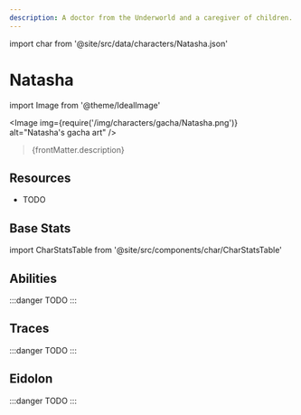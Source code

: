 ```yaml
---
description: A doctor from the Underworld and a caregiver of children. Alongside her kindess and caring she also has a hidden dangerous side.
---
```


import char from '@site/src/data/characters/Natasha.json'

# Natasha

import Image from '@theme/IdealImage'

<Image img={require('/img/characters/gacha/Natasha.png')} alt="Natasha's gacha art" />
<blockquote>{frontMatter.description}</blockquote>

## Resources

* TODO

## Base Stats

import CharStatsTable from '@site/src/components/char/CharStatsTable'

<CharStatsTable char={char} />

## Abilities

:::danger
TODO
:::

## Traces

:::danger
TODO
:::

## Eidolon

:::danger
TODO
:::